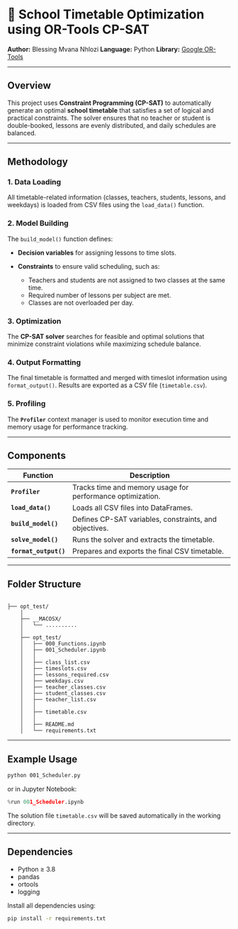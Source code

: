 # 📘 School Timetable Optimization using OR-Tools CP-SAT

**Author:** Blessing Mvana Nhlozi
**Language:** Python
**Library:** [Google OR-Tools](https://developers.google.com/optimization)

---

## Overview

This project uses **Constraint Programming (CP-SAT)** to automatically generate an optimal **school timetable** that satisfies a set of logical and practical constraints.
The solver ensures that no teacher or student is double-booked, lessons are evenly distributed, and daily schedules are balanced.

---

## Methodology

### 1. Data Loading

All timetable-related information (classes, teachers, students, lessons, and weekdays) is loaded from CSV files using the `load_data()` function.

### 2. Model Building

The `build_model()` function defines:

* **Decision variables** for assigning lessons to time slots.
* **Constraints** to ensure valid scheduling, such as:

  * Teachers and students are not assigned to two classes at the same time.
  * Required number of lessons per subject are met.
  * Classes are not overloaded per day.

### 3. Optimization

The **CP-SAT solver** searches for feasible and optimal solutions that minimize constraint violations while maximizing schedule balance.

### 4. Output Formatting

The final timetable is formatted and merged with timeslot information using `format_output()`.
Results are exported as a CSV file (`timetable.csv`).

### 5. Profiling

The **`Profiler`** context manager is used to monitor execution time and memory usage for performance tracking.

---

## Components

| Function              | Description                                                |
| --------------------- | ---------------------------------------------------------- |
| **`Profiler`**        | Tracks time and memory usage for performance optimization. |
| **`load_data()`**     | Loads all CSV files into DataFrames.                       |
| **`build_model()`**   | Defines CP-SAT variables, constraints, and objectives.     |
| **`solve_model()`**   | Runs the solver and extracts the timetable.                |
| **`format_output()`** | Prepares and exports the final CSV timetable.              |

---

## Folder Structure

```

├── opt_test/
    │
    ├── __MACOSX/
    │   └── ..........
    │
    ├── opt_test/
    │   ├── 000_Functions.ipynb
    │   ├── 001_Scheduler.ipynb
    │   │
    │   ├── class_list.csv
    │   ├── timeslots.csv
    │   ├── lessons_required.csv
    │   ├── weekdays.csv
    │   ├── teacher_classes.csv
    │   ├── student_classes.csv
    │   ├── teacher_list.csv
    │   │
    │   ├── timetable.csv
    │   │
    │   ├── README.md
    │   └── requirements.txt
```
---

## Example Usage

```bash
python 001_Scheduler.py
```

or in Jupyter Notebook:

```python
%run 001_Scheduler.ipynb
```

The solution file `timetable.csv` will be saved automatically in the working directory.

---

## Dependencies

* Python ≥ 3.8
* pandas
* ortools
* logging

Install all dependencies using:

```bash
pip install -r requirements.txt
```
